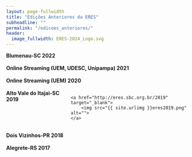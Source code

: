 ```yaml
---
layout: page-fullwidth
title: "Edições Anteriores da ERES"
subheadline: ""
permalink: "/edicoes_anteriores/"
header:
  image_fullwidth: ERES-2024_Logo.svg
---
```


<div class="medium-8 columns t30">      
	<b>Blumenau-SC 2022</b>
	<a href="https://eres-sbc-br.github.io/eres2022/" target="_blank">
		<img src="https://eres-sbc-br.github.io/eres2022/images/logo-eres-verde-horizontal%20-%202.png" alt="">
	</a>
</div>

<br>
<div class="medium-8 columns t30">      
	<b>Online Streaming (UEM, UDESC, Unipampa) 2021</b>
	<a href="https://eres-sbc-br.github.io/eres2021" target="_blank">
		<img src="https://eres-sbc-br.github.io/eres2021/images//banner_eres2021.png" alt="">
	</a>
</div>

<br>

<div class="medium-8 columns t30">      
	<b>Online Streaming (UEM) 2020</b>
	<a href="http://eres.sbc.org.br/2020" target="_blank">
		<img src="{{ site.urlimg }}banner_eres2020.png" alt="">
	</a>
</div>

<br>

<div class="medium-8 columns t30">      
	<b>Alto Vale do Itajai-SC 2019</b>

    <a href="http://eres.sbc.org.br/2019" target="_blank">
    	<img src="{{ site.urlimg }}eres2019.png" alt="">
    </a>

</div>

<br>

<div class="medium-8 columns t30">
      <b>Dois Vizinhos-PR 2018</b>
	<a href="https://coens.dv.utfpr.edu.br/eres" target="_blank">
		<img src="{{ site.urlimg }}eres2018.png" alt=""></a>
</div>

<br>

<div class="medium-8 columns t30">
	<b>Alegrete-RS 2017</b>
	<a href="https://eventos.unipampa.edu.br/eres" target="_blank">  	
		<img src="{{ site.urlimg }}eres2017.png" alt="">
	</a>
</div>

